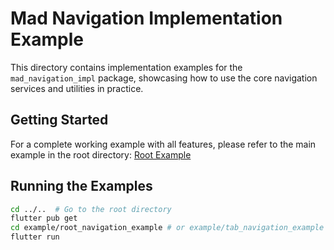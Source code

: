 # Mad Navigation Implementation Example

This directory contains implementation examples for the `mad_navigation_impl` package, showcasing how to use the core navigation services and utilities in practice.

## Getting Started

For a complete working example with all features, please refer to the main example in the root directory: [Root Example](../../example/README.md)

## Running the Examples

```bash
cd ../..  # Go to the root directory
flutter pub get
cd example/root_navigation_example # or example/tab_navigation_example
flutter run
```


